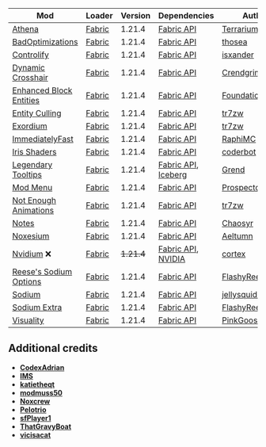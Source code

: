 | Mod | Loader | Version | Dependencies | Author | CDN |
|-----|--------|---------|--------------|--------|-----|
| [Athena][url-athena] | [Fabric][url-fabric] | 1.21.4 | [Fabric API][url-fabric-api] | [Terrarium][url-terrarium] | [Modrinth][url-modrinth] |
| [BadOptimizations][url-bad-optimizations] | [Fabric][url-fabric] | 1.21.4 | [Fabric API][url-fabric-api] | [thosea][url-thosea] | [Modrinth][url-modrinth] |
| [Controlify][url-controlify] | [Fabric][url-fabric] | 1.21.4 | [Fabric API][url-fabric-api] | [isxander][url-isxander] | [Modrinth][url-modrinth] |
| [Dynamic Crosshair][url-dynamic-crosshair] | [Fabric][url-fabric] | 1.21.4 | [Fabric API][url-fabric-api] | [Crendgrim][url-crendgrim] | [Modrinth][url-modrinth] |
| [Enhanced Block Entities][url-enhanced-block-entities] | [Fabric][url-fabric] | 1.21.4 | [Fabric API][url-fabric-api] | [FoundationGames][url-foundationgames] | [Modrinth][url-modrinth] |
| [Entity Culling][url-entity-culling] | [Fabric][url-fabric] | 1.21.4 | [Fabric API][url-fabric-api] | [tr7zw][url-tr7zw] | [Modrinth][url-modrinth] |
| [Exordium][url-exordium] | [Fabric][url-fabric] | 1.21.4 | [Fabric API][url-fabric-api] | [tr7zw][url-tr7zw] | [Modrinth][url-modrinth] |
| [ImmediatelyFast][url-immediately-fast] | [Fabric][url-fabric] | 1.21.4 | [Fabric API][url-fabric-api] | [RaphiMC][url-raphimc] | [Modrinth][url-modrinth] |
| [Iris Shaders][url-iris-shaders] | [Fabric][url-fabric] | 1.21.4 | [Fabric API][url-fabric-api] | [coderbot][url-coderbot] | [Modrinth][url-modrinth] |
| [Legendary Tooltips][url-legendary-tooltips] | [Fabric][url-fabric] | 1.21.4 | [Fabric API][url-fabric-api], [Iceberg][url-iceberg] | [Grend][url-grend] | [Modrinth][url-modrinth] |
| [Mod Menu][url-mod-menu] | [Fabric][url-fabric] | 1.21.4 | [Fabric API][url-fabric-api] | [Prospector][url-prospector] | [Modrinth][url-modrinth] |
| [Not Enough Animations][url-not-enough-animations] | [Fabric][url-fabric] | 1.21.4 | [Fabric API][url-fabric-api] | [tr7zw][url-tr7zw] | [Modrinth][url-modrinth] |
| [Notes][url-notes] | [Fabric][url-fabric] | 1.21.4 | [Fabric API][url-fabric-api] | [Chaosyr][url-chaosyr] | [Modrinth][url-modrinth] |
| [Noxesium][url-noxesium] | [Fabric][url-fabric] | 1.21.4 | [Fabric API][url-fabric-api] | [Aeltumn][url-aeltumn] | [Modrinth][url-modrinth] |
| [Nvidium][url-nvidium] ❌ | [Fabric][url-fabric] | ~~1.21.4~~ | [Fabric API][url-fabric-api], [NVIDIA][url-nvidia] | [cortex][url-cortex]| [Modrinth][url-modrinth] |
| [Reese's Sodium Options][url-reeses-sodium-options] | [Fabric][url-fabric] | 1.21.4 | [Fabric API][url-fabric-api] | [FlashyReese][url-flashy-reese] | [Modrinth][url-modrinth] |
| [Sodium][url-sodium] | [Fabric][url-fabric] | 1.21.4 | [Fabric API][url-fabric-api] | [jellysquid3][url-jellysquid3] | [Modrinth][url-modrinth] |
| [Sodium Extra][url-sodium-extra] | [Fabric][url-fabric] | 1.21.4 | [Fabric API][url-fabric-api] | [FlashyReese][url-flashy-reese] | [Modrinth][url-modrinth] |
| [Visuality][url-visuality] | [Fabric][url-fabric] | 1.21.4 | [Fabric API][url-fabric-api] | [PinkGoosik][url-pinkgoosik] | [Modrinth][url-modrinth] |

## Additional credits
- [__CodexAdrian__][url-codexadrian]
- [__IMS__][url-ims]
- [__katietheqt__][url-katietheqt]
- [__modmuss50__][url-modmuss50]
- [__Noxcrew__][url-noxcrew]
- [__Pelotrio__][url-pelotrio]
- [__sfPlayer1__][url-sfplayer1]
- [__ThatGravyBoat__][url-thatgravyboat]
- [__vicisacat__][url-vicisacat]

<!-- loaders -->
[url-fabric]: <https://maven.fabricmc.net/net/fabricmc/fabric-installer/1.0.1/fabric-installer-1.0.1.jar>
[url-curseforge]: <https://www.curseforge.com/>
[url-curseforge-app]: <https://download.overwolf.com/install/Download>
[url-modrinth]: <https://modrinth.com/>
[url-modrinth-app]: <https://launcher-files.modrinth.com/versions/0.9.3/windows/Modrinth%20App_0.9.3_x64-setup.exe>
<!-- authors -->
[url-aeltumn]: <https://modrinth.com/user/Aeltumn>
[url-chaosyr]: <https://modrinth.com/user/Chaosyr>
[url-coderbot]: <https://modrinth.com/user/coderbot>
[url-codexadrian]: <https://modrinth.com/user/CodexAdrian>
[url-cortex]: <https://modrinth.com/user/cortex>
[url-crendgrim]: <https://modrinth.com/user/Crendgrim>
[url-flashy-reese]: <https://modrinth.com/user/FlashyReese>
[url-foundationgames]: <https://modrinth.com/user/FoundationGames>
[url-grend]: <https://modrinth.com/user/Grend>
[url-ims]: <https://modrinth.com/user/IMS>
[url-isxander]: <https://modrinth.com/user/isxander>
[url-jellysquid3]: <https://modrinth.com/user/jellysquid3>
[url-katietheqt]: <https://modrinth.com/user/katietheqt>
[url-modmuss50]: <https://modrinth.com/user/modmuss50>
[url-noxcrew]: <https://modrinth.com/user/Noxcrew>
[url-pelotrio]: <https://modrinth.com/user/Pelotrio>
[url-pinkgoosik]: <https://modrinth.com/user/PinkGoosik>
[url-prospector]: <https://modrinth.com/user/Prospector>
[url-raphimc]: <https://modrinth.com/user/RaphiMC>
[url-sfplayer1]: <https://modrinth.com/user/sfPlayer1>
[url-tr7zw]: <https://modrinth.com/user/tr7zw>
[url-terrarium]: <https://modrinth.com/organization/terrarium>
[url-thatgravyboat]: <https://modrinth.com/user/ThatGravyBoat>
[url-thosea]: <https://modrinth.com/user/thosea>
[url-vicisacat]: <https://modrinth.com/user/vicisacat>
<!-- mods -->
[url-athena]: <https://cdn.modrinth.com/data/b1ZV3DIJ/versions/Ia97dAC3/athena-fabric-1.21.4-4.2.0.jar>
[url-bad-optimizations]: <https://cdn.modrinth.com/data/g96Z4WVZ/versions/EPTfY6pQ/BadOptimizations-2.2.1-1.21.2-21.4.jar>
[url-controlify]: <https://cdn.modrinth.com/data/DOUdJVEm/versions/Naxc8isg/controlify-2.0.2%2B1.21.4-fabric.jar>
[url-dynamic-crosshair]: <https://cdn.modrinth.com/data/ZcR9weSm/versions/CpaeqowJ/dynamiccrosshair-9.3%2B1.21.3-fabric.jar>
[url-enhanced-block-entities]: <https://cdn.modrinth.com/data/OVuFYfre/versions/YokFoILZ/enhancedblockentities-0.11.3%2B1.21.4.jar>
[url-entity-culling]: <https://cdn.modrinth.com/data/NNAgCjsB/versions/p8LaakE9/entityculling-fabric-1.7.3-mc1.21.4.jar>
[url-exordium]: <https://cdn.modrinth.com/data/DynYZEae/versions/map5Ojxn/exordium-fabric-1.4.1-mc1.21.4.jar>
[url-fabric-api]: <https://cdn.modrinth.com/data/P7dR8mSH/versions/bQZpGIz0/fabric-api-0.119.2%2B1.21.4.jar>
[url-iceberg]: <https://cdn.modrinth.com/data/5faXoLqX/versions/JQsyoArU/Iceberg-1.21.4-fabric-1.2.13.jar>
[url-immediately-fast]: <https://cdn.modrinth.com/data/5ZwdcRci/versions/ddjmgf0b/ImmediatelyFast-Fabric-1.8.0%2B1.21.4.jar>
[url-iris-shaders]: <https://cdn.modrinth.com/data/YL57xq9U/versions/Ca054sTe/iris-fabric-1.8.8%2Bmc1.21.4.jar>
[url-legendary-tooltips]: <https://cdn.modrinth.com/data/atHH8NyV/versions/7xI8xla5/LegendaryTooltips-1.21.4-fabric-1.5.1.jar>
[url-mod-menu]: <https://cdn.modrinth.com/data/mOgUt4GM/versions/7iGb2ltH/modmenu-13.0.3.jar>
[url-not-enough-animations]: <https://cdn.modrinth.com/data/MPCX6s5C/versions/CGUU69su/notenoughanimations-fabric-1.9.2-mc1.21.4.jar>
[url-notes]: <https://cdn.modrinth.com/data/ko8Qabo1/versions/h4aknqvl/Notes-1.21.4-2.1.1-fabric.jar>
[url-noxesium]: <https://cdn.modrinth.com/data/Kw7Sm3Xf/versions/TKTiiwCx/noxesium-fabric-2.6.2.jar>
[url-nvidia]: <https://www.nvidia.com/en-us/software/nvidia-app/>
[url-nvidium]: <https://cdn.modrinth.com/data/SfMw2IZN/versions/3L83QwKZ/nvidium-0.3.1.jar>
[url-reeses-sodium-options]: <https://cdn.modrinth.com/data/Bh37bMuy/versions/KoUrx3jJ/reeses-sodium-options-fabric-1.8.3%2Bmc1.21.4.jar>
[url-sodium]: <https://cdn.modrinth.com/data/AANobbMI/versions/FRXt5xaI/sodium-fabric-0.6.10%2Bmc1.21.4.jar>
[url-sodium-extra]: <https://cdn.modrinth.com/data/PtjYWJkn/versions/f4TfteNb/sodium-extra-fabric-0.6.1%2Bmc1.21.4.jar>
[url-visuality]: <https://cdn.modrinth.com/data/rI0hvYcd/versions/76p4pDXc/visuality-0.7.9%2B1.21.4.jar>
